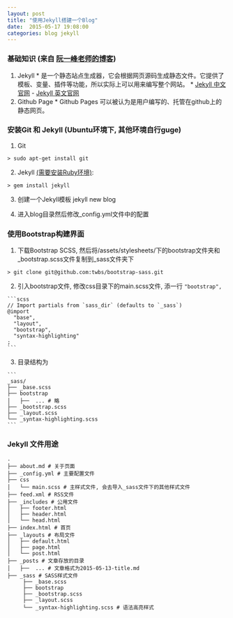 ```yaml
---
layout: post
title: "使用Jekyll搭建一个Blog"
date:  2015-05-17 19:08:00
categories: blog jekyll
---
```


### 基础知识 (来自 [阮一峰老师的博客](http://www.ruanyifeng.com/blog/2012/08/blogging_with_jekyll.html))
  1. Jekyll
    * 是一个静态站点生成器，它会根据网页源码生成静态文件。它提供了模板、变量、插件等功能，所以实际上可以用来编写整个网站。
    * [Jekyll 中文官网](http://jekyllcn.com/) - [Jekyll 英文官网](http://jekyllrb.com/)
  2. Github Page
    * Github Pages 可以被认为是用户编写的、托管在github上的静态网页。

### 安装Git 和 Jekyll (Ubuntu环境下, 其他环境自行guge)
  1. Git

    > sudo apt-get install git

  2. Jekyll [(需要安装Ruby环境)](https://gorails.com/setup/ubuntu/14.04):

    > gem install jekyll

  3. 创建一个Jekyll模板
    jekyll new blog

  4. 进入blog目录然后修改_config.yml文件中的配置

### 使用Bootstrap构建界面
  1. 下载Bootstrap SCSS, 然后将/assets/stylesheets/下的bootstrap文件夹和_bootstrap.scss文件复制到_sass文件夹下

    > git clone git@github.com:twbs/bootstrap-sass.git

  2. 引入bootstrap文件, 修改css目录下的main.scss文件, 添一行 `"bootstrap",`

    ```scss
    // Import partials from `sass_dir` (defaults to `_sass`)
    @import
      "base",
      "layout",
      "bootstrap",
      "syntax-highlighting"
    ;
    ```

  3. 目录结构为

    ```
    _sass/
    ├── _base.scss
    ├── bootstrap
    │   ├──  ... # 略
    ├── _bootstrap.scss
    ├── _layout.scss
    └── _syntax-highlighting.scss
    ```


### Jekyll 文件用途
```
.
├── about.md # 关于页面
├── _config.yml # 主要配置文件
├── css
│   └── main.scss # 主样式文件, 会去导入_sass文件下的其他样式文件
├── feed.xml # RSS文件
├── _includes # 公用文件
│   ├── footer.html
│   ├── header.html
│   └── head.html
├── index.html # 首页
├── _layouts # 布局文件
│   ├── default.html
│   ├── page.html
│   └── post.html
├── _posts # 文章存放的目录
│   ├──  ... # 文章格式为2015-05-13-title.md
├── _sass # SASS样式文件
     ├── _base.scss
     ├── bootstrap
     ├── _bootstrap.scss
     ├── _layout.scss
     └── _syntax-highlighting.scss # 语法高亮样式
```
